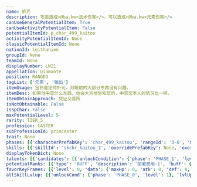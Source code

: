 ```yaml
---
name: 折光
description: 攻击造成<@ba.kw>法术伤害</>，可以造成<@ba.kw>元素伤害</>
canUseGeneralPotentialItem: True
canUseActivityPotentialItem: False
potentialItemId: p_char_499_kaitou
activityPotentialItemId: None
classicPotentialItemId: None
nationId: leithanien
groupId: None
teamId: None
displayNumber: LN21
appellation: Diamante
position: RANGED
tagList: ['元素', '输出']
itemUsage: 宝石鉴定师折光，对眼前的大部分东西没有兴趣。
itemDesc: 如果他中意什么东西，他会大方地告知您的，中意您本人的情况也一样。
itemObtainApproach: 凭证交易所
isNotObtainable: False
isSpChar: False
maxPotentialLevel: 5
rarity: TIER_5
profession: CASTER
subProfessionId: primcaster
trait: None
phases: [{'characterPrefabKey': 'char_499_kaitou', 'rangeId': '3-6', 'maxLevel': 50, 'attributesKeyFrames': [{'level': 1, 'data': {'maxHp': 543, 'atk': 283, 'def': 45, 'magicResistance': 5.0, 'cost': 18, 'blockCnt': 1, 'moveSpeed': 1.0, 'attackSpeed': 100.0, 'baseAttackTime': 1.6, 'respawnTime': 70, 'hpRecoveryPerSec': 0.0, 'spRecoveryPerSec': 1.0, 'maxDeployCount': 1, 'maxDeckStackCnt': 0, 'tauntLevel': 0, 'massLevel': 0, 'baseForceLevel': 0, 'stunImmune': False, 'silenceImmune': False, 'sleepImmune': False, 'frozenImmune': False, 'levitateImmune': False, 'disarmedCombatImmune': False}}, {'level': 50, 'data': {'maxHp': 755, 'atk': 388, 'def': 68, 'magicResistance': 5.0, 'cost': 18, 'blockCnt': 1, 'moveSpeed': 1.0, 'attackSpeed': 100.0, 'baseAttackTime': 1.6, 'respawnTime': 70, 'hpRecoveryPerSec': 0.0, 'spRecoveryPerSec': 1.0, 'maxDeployCount': 1, 'maxDeckStackCnt': 0, 'tauntLevel': 0, 'massLevel': 0, 'baseForceLevel': 0, 'stunImmune': False, 'silenceImmune': False, 'sleepImmune': False, 'frozenImmune': False, 'levitateImmune': False, 'disarmedCombatImmune': False}}], 'evolveCost': None}, {'characterPrefabKey': 'char_499_kaitou', 'rangeId': '3-1', 'maxLevel': 70, 'attributesKeyFrames': [{'level': 1, 'data': {'maxHp': 755, 'atk': 388, 'def': 68, 'magicResistance': 10.0, 'cost': 20, 'blockCnt': 1, 'moveSpeed': 1.0, 'attackSpeed': 100.0, 'baseAttackTime': 1.6, 'respawnTime': 70, 'hpRecoveryPerSec': 0.0, 'spRecoveryPerSec': 1.0, 'maxDeployCount': 1, 'maxDeckStackCnt': 0, 'tauntLevel': 0, 'massLevel': 0, 'baseForceLevel': 0, 'stunImmune': False, 'silenceImmune': False, 'sleepImmune': False, 'frozenImmune': False, 'levitateImmune': False, 'disarmedCombatImmune': False}}, {'level': 70, 'data': {'maxHp': 981, 'atk': 485, 'def': 92, 'magicResistance': 10.0, 'cost': 20, 'blockCnt': 1, 'moveSpeed': 1.0, 'attackSpeed': 100.0, 'baseAttackTime': 1.6, 'respawnTime': 70, 'hpRecoveryPerSec': 0.0, 'spRecoveryPerSec': 1.0, 'maxDeployCount': 1, 'maxDeckStackCnt': 0, 'tauntLevel': 0, 'massLevel': 0, 'baseForceLevel': 0, 'stunImmune': False, 'silenceImmune': False, 'sleepImmune': False, 'frozenImmune': False, 'levitateImmune': False, 'disarmedCombatImmune': False}}], 'evolveCost': [{'id': '3251', 'count': 4, 'type': 'MATERIAL'}, {'id': '30012', 'count': 6, 'type': 'MATERIAL'}, {'id': '30052', 'count': 3, 'type': 'MATERIAL'}]}, {'characterPrefabKey': 'char_499_kaitou', 'rangeId': '3-1', 'maxLevel': 80, 'attributesKeyFrames': [{'level': 1, 'data': {'maxHp': 981, 'atk': 485, 'def': 92, 'magicResistance': 15.0, 'cost': 20, 'blockCnt': 1, 'moveSpeed': 1.0, 'attackSpeed': 100.0, 'baseAttackTime': 1.6, 'respawnTime': 70, 'hpRecoveryPerSec': 0.0, 'spRecoveryPerSec': 1.0, 'maxDeployCount': 1, 'maxDeckStackCnt': 0, 'tauntLevel': 0, 'massLevel': 0, 'baseForceLevel': 0, 'stunImmune': False, 'silenceImmune': False, 'sleepImmune': False, 'frozenImmune': False, 'levitateImmune': False, 'disarmedCombatImmune': False}}, {'level': 80, 'data': {'maxHp': 1309, 'atk': 578, 'def': 111, 'magicResistance': 15.0, 'cost': 20, 'blockCnt': 1, 'moveSpeed': 1.0, 'attackSpeed': 100.0, 'baseAttackTime': 1.6, 'respawnTime': 70, 'hpRecoveryPerSec': 0.0, 'spRecoveryPerSec': 1.0, 'maxDeployCount': 1, 'maxDeckStackCnt': 0, 'tauntLevel': 0, 'massLevel': 0, 'baseForceLevel': 0, 'stunImmune': False, 'silenceImmune': False, 'sleepImmune': False, 'frozenImmune': False, 'levitateImmune': False, 'disarmedCombatImmune': False}}], 'evolveCost': [{'id': '3253', 'count': 3, 'type': 'MATERIAL'}, {'id': '31084', 'count': 7, 'type': 'MATERIAL'}, {'id': '30083', 'count': 15, 'type': 'MATERIAL'}]}]
skills: [{'skillId': 'skchr_kaitou_1', 'overridePrefabKey': None, 'overrideTokenKey': None, 'levelUpCostCond': [{'unlockCond': {'phase': 'PHASE_2', 'level': 1}, 'lvlUpTime': 28800, 'levelUpCost': [{'id': '3303', 'count': 5, 'type': 'MATERIAL'}, {'id': '31084', 'count': 3, 'type': 'MATERIAL'}, {'id': '31053', 'count': 3, 'type': 'MATERIAL'}]}, {'unlockCond': {'phase': 'PHASE_2', 'level': 1}, 'lvlUpTime': 57600, 'levelUpCost': [{'id': '3303', 'count': 6, 'type': 'MATERIAL'}, {'id': '30094', 'count': 3, 'type': 'MATERIAL'}, {'id': '31054', 'count': 6, 'type': 'MATERIAL'}]}, {'unlockCond': {'phase': 'PHASE_2', 'level': 1}, 'lvlUpTime': 86400, 'levelUpCost': [{'id': '3303', 'count': 10, 'type': 'MATERIAL'}, {'id': '30125', 'count': 4, 'type': 'MATERIAL'}, {'id': '31064', 'count': 3, 'type': 'MATERIAL'}]}], 'unlockCond': {'phase': 'PHASE_0', 'level': 1}}, {'skillId': 'skchr_kaitou_2', 'overridePrefabKey': None, 'overrideTokenKey': None, 'levelUpCostCond': [{'unlockCond': {'phase': 'PHASE_2', 'level': 1}, 'lvlUpTime': 28800, 'levelUpCost': [{'id': '3303', 'count': 5, 'type': 'MATERIAL'}, {'id': '31064', 'count': 3, 'type': 'MATERIAL'}, {'id': '30033', 'count': 3, 'type': 'MATERIAL'}]}, {'unlockCond': {'phase': 'PHASE_2', 'level': 1}, 'lvlUpTime': 57600, 'levelUpCost': [{'id': '3303', 'count': 6, 'type': 'MATERIAL'}, {'id': '30084', 'count': 3, 'type': 'MATERIAL'}, {'id': '30064', 'count': 4, 'type': 'MATERIAL'}]}, {'unlockCond': {'phase': 'PHASE_2', 'level': 1}, 'lvlUpTime': 86400, 'levelUpCost': [{'id': '3303', 'count': 10, 'type': 'MATERIAL'}, {'id': '30135', 'count': 4, 'type': 'MATERIAL'}, {'id': '31024', 'count': 4, 'type': 'MATERIAL'}]}], 'unlockCond': {'phase': 'PHASE_1', 'level': 1}}]
displayTokenDict: None
talents: [{'candidates': [{'unlockCondition': {'phase': 'PHASE_1', 'level': 1}, 'requiredPotentialRank': 0, 'prefabKey': '1', 'name': '预先告知', 'description': '攻击范围内存在处于<$ba.dt.apoptosis2>凋亡损伤</>爆发期间的敌方单位时，攻击力+10%', 'rangeId': None, 'blackboard': [{'key': 'atk', 'value': 0.1, 'valueStr': None}], 'tokenKey': None}, {'unlockCondition': {'phase': 'PHASE_1', 'level': 1}, 'requiredPotentialRank': 4, 'prefabKey': '1', 'name': '预先告知', 'description': '攻击范围内存在处于<$ba.dt.apoptosis2>凋亡损伤</>爆发期间的敌方单位时，攻击力+13%<@ba.talpu>（+3%）</>', 'rangeId': None, 'blackboard': [{'key': 'atk', 'value': 0.13, 'valueStr': None}], 'tokenKey': None}, {'unlockCondition': {'phase': 'PHASE_2', 'level': 1}, 'requiredPotentialRank': 0, 'prefabKey': '1', 'name': '预先告知', 'description': '攻击范围内存在处于<$ba.dt.apoptosis2>凋亡损伤</>爆发期间的敌方单位时，攻击力+18%', 'rangeId': None, 'blackboard': [{'key': 'atk', 'value': 0.18, 'valueStr': None}], 'tokenKey': None}, {'unlockCondition': {'phase': 'PHASE_2', 'level': 1}, 'requiredPotentialRank': 4, 'prefabKey': '1', 'name': '预先告知', 'description': '攻击范围内存在处于<$ba.dt.apoptosis2>凋亡损伤</>爆发期间的敌方单位时，攻击力+21%<@ba.talpu>（+3%）</>', 'rangeId': None, 'blackboard': [{'key': 'atk', 'value': 0.21, 'valueStr': None}], 'tokenKey': None}]}]
potentialRanks: [{'type': 'BUFF', 'description': '部署费用-1', 'buff': {'attributes': {'abnormalFlags': None, 'abnormalImmunes': None, 'abnormalAntis': None, 'abnormalCombos': None, 'abnormalComboImmunes': None, 'attributeModifiers': [{'attributeType': 'COST', 'formulaItem': 'ADDITION', 'value': -1.0, 'loadFromBlackboard': False, 'fetchBaseValueFromSourceEntity': False}]}}, 'equivalentCost': None}, {'type': 'BUFF', 'description': '再部署时间-4秒', 'buff': {'attributes': {'abnormalFlags': None, 'abnormalImmunes': None, 'abnormalAntis': None, 'abnormalCombos': None, 'abnormalComboImmunes': None, 'attributeModifiers': [{'attributeType': 'RESPAWN_TIME', 'formulaItem': 'ADDITION', 'value': -4.0, 'loadFromBlackboard': False, 'fetchBaseValueFromSourceEntity': False}]}}, 'equivalentCost': None}, {'type': 'BUFF', 'description': '攻击力+25', 'buff': {'attributes': {'abnormalFlags': None, 'abnormalImmunes': None, 'abnormalAntis': None, 'abnormalCombos': None, 'abnormalComboImmunes': None, 'attributeModifiers': [{'attributeType': 'ATK', 'formulaItem': 'ADDITION', 'value': 25.0, 'loadFromBlackboard': False, 'fetchBaseValueFromSourceEntity': False}]}}, 'equivalentCost': None}, {'type': 'CUSTOM', 'description': '天赋效果增强', 'buff': None, 'equivalentCost': None}, {'type': 'BUFF', 'description': '部署费用-1', 'buff': {'attributes': {'abnormalFlags': None, 'abnormalImmunes': None, 'abnormalAntis': None, 'abnormalCombos': None, 'abnormalComboImmunes': None, 'attributeModifiers': [{'attributeType': 'COST', 'formulaItem': 'ADDITION', 'value': -1.0, 'loadFromBlackboard': False, 'fetchBaseValueFromSourceEntity': False}]}}, 'equivalentCost': None}]
favorKeyFrames: [{'level': 0, 'data': {'maxHp': 0, 'atk': 0, 'def': 0, 'magicResistance': 0.0, 'cost': 0, 'blockCnt': 0, 'moveSpeed': 0.0, 'attackSpeed': 0.0, 'baseAttackTime': 0.0, 'respawnTime': 0, 'hpRecoveryPerSec': 0.0, 'spRecoveryPerSec': 0.0, 'maxDeployCount': 0, 'maxDeckStackCnt': 0, 'tauntLevel': 0, 'massLevel': 0, 'baseForceLevel': 0, 'stunImmune': False, 'silenceImmune': False, 'sleepImmune': False, 'frozenImmune': False, 'levitateImmune': False, 'disarmedCombatImmune': False}}, {'level': 50, 'data': {'maxHp': 0, 'atk': 65, 'def': 0, 'magicResistance': 0.0, 'cost': 0, 'blockCnt': 0, 'moveSpeed': 0.0, 'attackSpeed': 0.0, 'baseAttackTime': 0.0, 'respawnTime': 0, 'hpRecoveryPerSec': 0.0, 'spRecoveryPerSec': 0.0, 'maxDeployCount': 0, 'maxDeckStackCnt': 0, 'tauntLevel': 0, 'massLevel': 0, 'baseForceLevel': 0, 'stunImmune': False, 'silenceImmune': False, 'sleepImmune': False, 'frozenImmune': False, 'levitateImmune': False, 'disarmedCombatImmune': False}}]
allSkillLvlup: [{'unlockCond': {'phase': 'PHASE_0', 'level': 1}, 'lvlUpCost': [{'id': '3301', 'count': 4, 'type': 'MATERIAL'}]}, {'unlockCond': {'phase': 'PHASE_0', 'level': 1}, 'lvlUpCost': [{'id': '3301', 'count': 4, 'type': 'MATERIAL'}, {'id': '30031', 'count': 7, 'type': 'MATERIAL'}]}, {'unlockCond': {'phase': 'PHASE_0', 'level': 1}, 'lvlUpCost': [{'id': '3302', 'count': 6, 'type': 'MATERIAL'}, {'id': '30042', 'count': 3, 'type': 'MATERIAL'}]}, {'unlockCond': {'phase': 'PHASE_1', 'level': 1}, 'lvlUpCost': [{'id': '3302', 'count': 6, 'type': 'MATERIAL'}, {'id': '30052', 'count': 4, 'type': 'MATERIAL'}]}, {'unlockCond': {'phase': 'PHASE_1', 'level': 1}, 'lvlUpCost': [{'id': '3302', 'count': 6, 'type': 'MATERIAL'}, {'id': '31053', 'count': 4, 'type': 'MATERIAL'}]}, {'unlockCond': {'phase': 'PHASE_1', 'level': 1}, 'lvlUpCost': [{'id': '3303', 'count': 6, 'type': 'MATERIAL'}, {'id': '31083', 'count': 2, 'type': 'MATERIAL'}, {'id': '30083', 'count': 3, 'type': 'MATERIAL'}]}]
---
```


